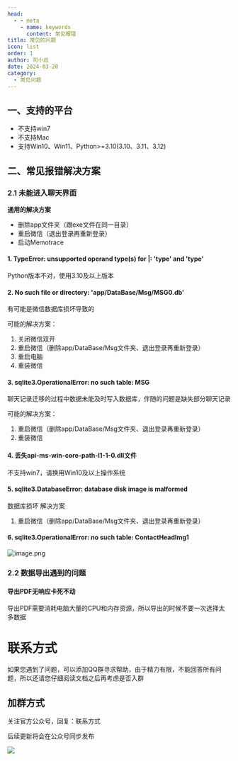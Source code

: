 ```yaml
---
head:
  - - meta
    - name: keywords
      content: 常见报错
title: 常见的问题
icon: list
order: 1
author: 司小远
date: 2024-03-20
category:
  - 常见问题
---
```


## 一、支持的平台

* 不支持win7
* 不支持Mac
* 支持Win10、Win11、Python>=3.10(3.10、3.11、3.12)

## 二、常见报错解决方案

### 2.1 未能进入聊天界面

**通用的解决方案**
* 删除app文件夹（跟exe文件在同一目录）
* 重启微信（退出登录再重新登录）
* 启动Memotrace

#### 1. TypeError: unsupported operand type(s) for |: 'type' and 'type'

Python版本不对，使用3.10及以上版本

#### 2. No such file or directory: 'app/DataBase/Msg/MSG0.db'
    
有可能是微信数据库损坏导致的

可能的解决方案：
1. 关闭微信双开
2. 重启微信（删除app/DataBase/Msg文件夹、退出登录再重新登录）
3. 重启电脑
4. 重装微信

#### 3. sqlite3.OperationalError: no such table: MSG

聊天记录迁移的过程中数据未能及时写入数据库，伴随的问题是缺失部分聊天记录

可能的解决方案：
1. 重启微信（删除app/DataBase/Msg文件夹、退出登录再重新登录）
2. 重装微信

#### 4. 丢失api-ms-win-core-path-l1-1-0.dll文件
不支持win7，请换用Win10及以上操作系统
    
#### 5. sqlite3.DatabaseError: database disk image is malformed

数据库损坏
解决方案
1. 重启微信（删除app/DataBase/Msg文件夹、退出登录再重新登录）

#### 6. sqlite3.OperationalError: no such table: ContactHeadImg1

    
![image.png](https://blog.lc044.love/static/img/a5dd90b7614ee0301e8c7a06d059bc48.image.webp)

### 2.2 数据导出遇到的问题

#### 导出PDF无响应卡死不动
    
导出PDF需要消耗电脑大量的CPU和内存资源，所以导出的时候不要一次选择太多数据
    
# 联系方式

如果您遇到了问题，可以添加QQ群寻求帮助，由于精力有限，不能回答所有问题，所以还请您仔细阅读文档之后再考虑是否入群

## 加群方式

关注官方公众号，回复：联系方式

后续更新将会在公众号同步发布

![](https://blog.lc044.love/static/img/3fd32f1732a2c8f53a7eb923472b8f19.clipboard-2023-12-18.webp)